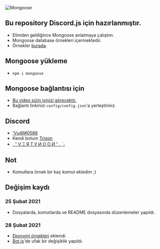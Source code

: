 ![Mongoose](https://cdn.discordapp.com/attachments/801488282999455814/807953949868425246/68747470733a2f2f6d69726f2e6d656469756d2e636f6d2f6d61782f313735302f312a546134716b7448744f2d2d524d5570.jpg)

## Bu repository Discord.js için hazırlanmıştır.
- Elimden geldiğince Mongoose anlatmaya çalıştım.
- Mongoose database örnekleri içermektedir.
- Örnekler [burada](https://github.com/Vu4ll/Discord.js-MongoDB-bot/blob/main/cmds/%C3%B6rnekler.js).

## Mongoose yükleme
- `npm i mongoose`

## Mongoose bağlantısı için
- [Bu video sizin işinizi görecektir.](https://youtu.be/0z5RYknYwDA)
- Bağlantı linkinizi `config/config.json`'a yerleştiriniz.

## Discord
- ['Vu4ll#0586](https://discord.com/users/269480080823025664)
- Kendi botum [Trigon](https://top.gg/bot/760785842519801858)
- [〝 V Ξ Я T У И O O И 〞ˎˊ˗](https://discord.gg/XqGYWH4)

## Not
- Komutlara örnek bir kaç komut ekledim ;)

## Değişim kaydı
### 25 Şubat 2021
- Dosyalarda, komutlarda ve README dosyasında düzenlemeler yapıldı.

### 28 Şubat 2021
- [Ekonomi örnekleri](https://github.com/Vu4ll/Discord.js-MongoDB-bot/blob/main/cmds/%C3%B6rnekler-ekonomi.js) eklendi.
- [Bot.js](https://github.com/Vu4ll/Discord.js-MongoDB-bot/blob/main/bot.js)'de ufak bir değişiklik yapıldı.
